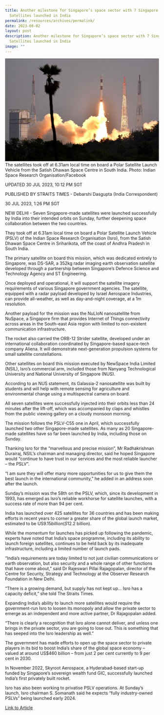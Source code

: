 ```yaml
---
title: Another milestone for Singapore’s space sector with 7 Singapore
  Satellites launched in India
permalink: /resources/archives/permalink/
date: 2023-08-02
layout: post
description: Another milestone for Singapore’s space sector with 7 Singapore
  Satellites launched in India
image: ""
---
```

![ISRO 7 Satellite Launch](/images/isro%207%20satellite%20launch.png)
The satellites took off at 6.31am local time on board a Polar Satellite Launch Vehicle from the Satish Dhawan Space Centre in South India. Photo: Indian Space Research Organisation/Facebook

UPDATED 30 JUL 2023, 10:12 PM SGT

PUBLISHED BY STRAITS TIMES - Debarshi Dasgupta (India Correspondent)

30 JUL 2023, 1:26 PM SGT


NEW DELHI - Seven Singapore-made satellites were launched successfully by India into their intended orbits on Sunday, further deepening space collaboration between the two countries.

They took off at 6.31am local time on board a Polar Satellite Launch Vehicle (PSLV) of the Indian Space Research Organisation (Isro), from the Satish Dhawan Space Centre in Sriharikota, off the coast of Andhra Pradesh in South India.

The primary satellite on board this mission, which was dedicated entirely to Singapore, was DS-SAR, a 352kg radar imaging earth observation satellite developed through a partnership between Singapore’s Defence Science and Technology Agency and ST Engineering.

Once deployed and operational, it will support the satellite imagery requirements of various Singapore government agencies. The satellite, equipped with a radar payload developed by Israel Aerospace Industries, can provide all-weather, as well as day-and-night coverage, at a 1m resolution.

Another payload for the mission was the NuLIoN nanosatellite from NuSpace, a Singapore firm that provides Internet of Things connectivity across areas in the South-east Asia region with limited to non-existent communication infrastructure.

The rocket also carried the ORB-12 Strider satellite, developed under an international collaboration coordinated by Singapore-based space-tech company Aliena. It will demonstrate next-generation propulsion systems for small satellite constellations.

Other satellites on board this mission executed by NewSpace India Limited (NSIL), Isro’s commercial arm, included those from Nanyang Technological University and National University of Singapore (NUS).

According to an NUS statement, its Galassia-2 nanosatellite was built by students and will help with remote sensing for agriculture and environmental change using a multispectral camera on board.

All seven satellites were successfully injected into their orbits less than 24 minutes after the lift-off, which was accompanied by claps and whistles from the public viewing gallery on a cloudy monsoon morning.

> [](https://twitter.com/isro/statuses/1685526408091590657)

The mission follows the PSLV-C55 one in April, which successfully launched two other Singapore-made satellites. As many as 20 Singapore-made satellites have so far been launched by India, including those on Sunday.

Thanking Isro for the “marvellous and precise mission”, Mr Radhakrishnan Durairaj, NSIL’s chairman and managing director, said he hoped Singapore would “continue to have trust in our services and the most reliable launcher – the PSLV”.

“I am sure they will offer many more opportunities for us to give them the best launch in the international community,” he added in an address soon after the launch.

> [](https://twitter.com/SGinIndia/statuses/1685520786046783489)

Sunday’s mission was the 58th on the PSLV, which, since its development in 1993, has emerged as Isro’s reliable workhorse for satellite launches, with a success rate of more than 94 per cent.

India has launched over 425 satellites for 36 countries and has been making efforts in recent years to corner a greater share of the global launch market, estimated to be US$9.15 billion (S$12.2 billion).

While the momentum for launches has picked up following the pandemic, experts have noted that India’s space programme, including its ability to launch foreign satellites, continues to be held back by its inadequate infrastructure, including a limited number of launch pads.

“India’s requirements are today limited to not just civilian communications or earth observation, but also security and a whole range of other functions that have come about,” said Dr Rajeswari Pillai Rajagopalan, director of the Centre for Security, Strategy and Technology at the Observer Research Foundation in New Delhi.

“There is a growing demand, but supply has not kept up… Isro has a capacity deficit,” she told The Straits Times.

Expanding India’s ability to launch more satellites would require the government-run Isro to loosen its monopoly and allow the private sector to emerge as an independent and more active partner, Dr Rajagopalan added.

“There is clearly a recognition that Isro alone cannot deliver, and unless one brings in the private sector, you are going to lose out. This is something that has seeped into the Isro leadership as well.”

The government has made efforts to open up the space sector to private players in its bid to boost India’s share of the global space economy – valued at around US$460 billion – from just 2 per cent currently to 9 per cent in 2030.

In November 2022, Skyroot Aerospace, a Hyderabad-based start-up funded by Singapore’s sovereign wealth fund GIC, successfully launched India’s first privately built rocket.

Isro has also been working to privatise PSLV operations. At Sunday’s launch, Isro chairman S. Somanath said he expects “fully industry-owned PSLVs” being launched early 2024.

[Link to Article](https://www.straitstimes.com/asia/south-asia/india-launches-seven-singaporean-satellites)